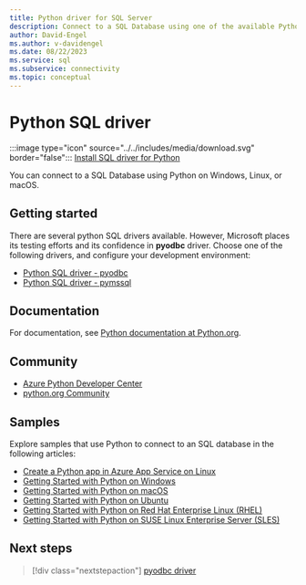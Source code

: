 ```yaml
---
title: Python driver for SQL Server
description: Connect to a SQL Database using one of the available Python drivers on your preferred operating system.
author: David-Engel
ms.author: v-davidengel
ms.date: 08/22/2023
ms.service: sql
ms.subservice: connectivity
ms.topic: conceptual
---
```


# Python SQL driver

:::image type="icon" source="../../includes/media/download.svg" border="false"::: [Install SQL driver for Python](../sql-connection-libraries.md#anchor-20-drivers-relational-access)

You can connect to a SQL Database using Python on Windows, Linux, or macOS.  
  
## Getting started

There are several python SQL drivers available. However, Microsoft places its testing efforts and its confidence in **pyodbc** driver. Choose one of the following drivers, and configure your development environment:

* [Python SQL driver - pyodbc](pyodbc/python-sql-driver-pyodbc.md)
* [Python SQL driver - pymssql](pymssql/python-sql-driver-pymssql.md)
  
## Documentation

For documentation, see [Python documentation at Python.org](https://www.python.org/doc/).  
  
## Community

* [Azure Python Developer Center](https://azure.microsoft.com/develop/python/)  
* [python.org Community](https://www.python.org/community/)  
  
## Samples

Explore samples that use Python to connect to an SQL database in the following articles:

* [Create a Python app in Azure App Service on Linux](/azure/app-service/containers/quickstart-python?tabs=bash)
* [Getting Started with Python on Windows](https://www.microsoft.com/sql-server/developer-get-started/python/windows/)
* [Getting Started with Python on macOS](https://www.microsoft.com/sql-server/developer-get-started/python/mac/)
* [Getting Started with Python on Ubuntu](https://www.microsoft.com/sql-server/developer-get-started/python/ubuntu/)
* [Getting Started with Python on Red Hat Enterprise Linux (RHEL)](https://www.microsoft.com/sql-server/developer-get-started/python/rhel/)
* [Getting Started with Python on SUSE Linux Enterprise Server (SLES)](https://www.microsoft.com/sql-server/developer-get-started/python/sles/)

## Next steps

> [!div class="nextstepaction"]
> [pyodbc driver](pyodbc/python-sql-driver-pyodbc.md)
